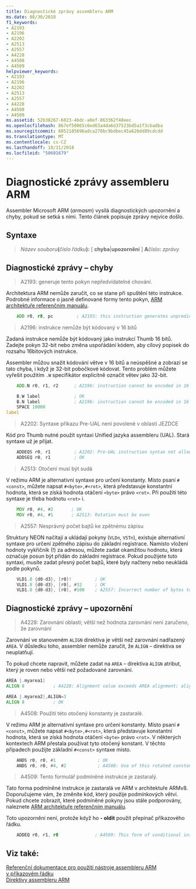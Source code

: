 ```yaml
---
title: Diagnostické zprávy assembleru ARM
ms.date: 08/30/2018
f1_keywords:
- A2193
- A2196
- A2202
- A2513
- A2557
- A4228
- A4508
- A4509
helpviewer_keywords:
- A2193
- A2196
- A2202
- A2513
- A2557
- A4228
- A4508
- A4509
ms.assetid: 52b38267-6023-4bdc-a0ef-863362f48eec
ms.openlocfilehash: 867ef50065c6ed63a4da6d37523bd5a1f3cbadba
ms.sourcegitcommit: 6052185696adca270bc9bdbec45a626dd89cdcdd
ms.translationtype: MT
ms.contentlocale: cs-CZ
ms.lasthandoff: 10/31/2018
ms.locfileid: "50601679"
---
```

# <a name="arm-assembler-diagnostic-messages"></a>Diagnostické zprávy assembleru ARM

Assembler Microsoft ARM (*armasm*) vysílá diagnostických upozornění a chyby, pokud se setká s nimi. Tento článek popisuje zprávy nejvíce došlo.

## <a name="syntax"></a>Syntaxe

> <em>Název souboru</em>**(**<em>číslo řádku</em>**):** \[ **chyba**|**upozornění** ] **A**<em>číslo</em>**:** *zprávy*

## <a name="diagnostic-messages---errors"></a>Diagnostické zprávy – chyby

> A2193: generuje tento pokyn nepředvídatelné chování.

Architektura ARM nemůže zaručit, co se stane při spuštění této instrukce.  Podrobné informace o jasně definované formy tento pokyn, [ARM architektuře referenčním manuálu](http://go.microsoft.com/fwlink/p/?linkid=246464).

```asm
    ADD r0, r8, pc         ; A2193: this instruction generates unpredictable behavior
```

> A2196: instrukce nemůže být kódovaný v 16 bitů

Zadaná instrukce nemůže být kódovaný jako instrukcí Thumb 16 bitů.  Zadejte pokyn 32-bit nebo změna uspořádání kódem, aby cílový popisek do rozsahu 16bitových instrukce.

Assembler můžou snažit kódování větve v 16 bitů a neúspěšné a zobrazí se tato chyba, i když je 32-bit pobočkové kódovat. Tento problém můžete vyřešit použitím `.W` specifikátor explicitně označit větev jako 32-bit.

```asm
    ADD.N r0, r1, r2      ; A2196: instruction cannot be encoded in 16 bits

    B.W label             ; OK
    B.N label             ; A2196: instruction cannot be encoded in 16 bits
    SPACE 10000
label
```

> A2202: Syntaxe příkazu Pre-UAL není povolené v oblasti JEZDCE

Kód pro Thumb nutné použít syntaxi Unified jazyka assembleru (UAL).  Stará syntaxe už je přijat.

```asm
    ADDEQS r0, r1         ; A2202: Pre-UAL instruction syntax not allowed in THUMB region
    ADDSEQ r0, r1         ; OK
```

> A2513: Otočení musí být sudá

V režimu ARM je alternativní syntaxe pro určení konstanty.  Místo psaní `#<const>`, můžete napsat `#<byte>,#<rot>`, která představuje konstantní hodnota, která se získá hodnota otáčení `<byte>` právo `<rot>`.  Při použití této syntaxe je třeba hodnotu `<rot>` i.

```asm
    MOV r0, #4, #2       ; OK
    MOV r0, #4, #1       ; A2513: Rotation must be even
```

> A2557: Nesprávný počet bajtů ke zpětnému zápisu

Struktury NEON načítají a ukládají pokyny (`VLDn`, `VSTn`), existuje alternativní syntaxe pro určení zpětného zápisu do základní registrace.  Namísto vložení hodnoty vykřičník (!) za adresou, můžete zadat okamžitou hodnotu, která označuje posun být přidán do základní registrace.  Pokud použijete tuto syntaxi, musíte zadat přesný počet bajtů, které byly načteny nebo neukládá podle pokynů.

```asm
    VLD1.8 {d0-d3}, [r0]!         ; OK
    VLD1.8 {d0-d3}, [r0], #32     ; OK
    VLD1.8 {d0-d3}, [r0], #100    ; A2557: Incorrect number of bytes to write back
```

## <a name="diagnostic-messages---warnings"></a>Diagnostické zprávy – upozornění

> A4228: Zarovnání oblasti; větší než hodnota zarovnání není zaručeno, že zarovnání

Zarovnání ve stanoveném `ALIGN` direktiva je větší než zarovnání nadřazený `AREA`.  V důsledku toho, assembler nemůže zaručit, že `ALIGN` – direktiva se neuplatňují.

To pokud chcete napravit, můžete zadat na `AREA` – direktiva `ALIGN` atribut, který je roven nebo větší než požadované zarovnání.

```asm
AREA |.myarea1|
ALIGN 8           ; A4228: Alignment value exceeds AREA alignment; alignment not guaranteed

AREA |.myarea2|,ALIGN=3
ALIGN 8           ; OK
```

> A4508: Použití této otočený konstanty je zastaralé.

V režimu ARM je alternativní syntaxe pro určení konstanty.  Místo psaní `#<const>`, můžete napsat `#<byte>,#<rot>`, která představuje konstantní hodnota, která se získá hodnota otáčení `<byte>` právo `<rot>`.  V některých kontextech ARM přestala používat tyto otočený konstant. V těchto případech použijte základní `#<const>` syntaxe místo.

```asm
    ANDS r0, r0, #1                ; OK
    ANDS r0, r0, #4, #2            ; A4508: Use of this rotated constant is deprecated
```

> A4509: Tento formulář podmíněné instrukce je zastaralý.

Tato forma podmíněné instrukce je zastaralá ve ARM v architektuře ARMv8. Doporučujeme vám, že změníte kód, který použije podmínkových větví. Pokud chcete zobrazit, které podmíněné pokyny jsou stále podporovány, naleznete [ARM architektuře referenčním manuálu](http://go.microsoft.com/fwlink/p/?linkid=246464).

Toto upozornění není, protože když ho **- oldit** použít přepínač příkazového řádku.

```asm
    ADDEQ r0, r1, r8              ; A4509: This form of conditional instruction is deprecated
```

## <a name="see-also"></a>Viz také:

[Referenční dokumentace pro použití nástroje assembleru ARM v příkazovém řádku](../../assembler/arm/arm-assembler-command-line-reference.md)<br/>
[Direktivy assembleru ARM](../../assembler/arm/arm-assembler-directives.md)<br/>

